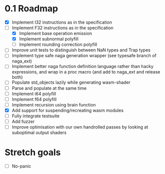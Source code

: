 # 0.1 Roadmap

- [x] Implement I32 instructions as in the specification
- [ ] Implement F32 instructions as in the specification
    - [x] Implement base operation emission
    - [x] Implement subnormal polyfill
    - [ ] Implement rounding correction polyfill
- [ ] Improve unit tests to distinguish between NaN types and Trap types
- [ ] Implement type safe naga generation wrapper (see typesafe branch of naga_ext)
- [ ] Implement better naga function definition language rather than hacky expressions, and wrap in a proc macro (and add to naga_ext and release both)
- [ ] Populate std_objects lazily while generating wasm-shader
- [ ] Parse and populate at the same time
- [ ] Implement i64 polyfill
- [ ] Implement f64 polyfill
- [ ] Implement recursion using brain function
- [x] Add support for suspending/recreating wasm modules
- [ ] Fully integrate testsuite
- [ ] Add fuzzer
- [ ] Improve optimisation with our own handrolled passes by looking at suboptimal output shaders

# Stretch goals

- [ ] No-panic
